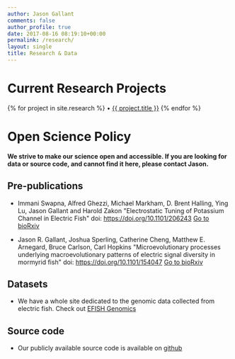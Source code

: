 ```yaml
---
author: Jason Gallant
comments: false
author_profile: true
date: 2017-08-16 08:19:10+00:00
permalink: /research/
layout: single
title: Research & Data
---
```

# Current Research Projects
{% for project in site.research %}
• <a href="{{ project.url }}">{{ project.title }}</a>
{% endfor %}


# Open Science Policy
**We strive to make our science open and accessible. If you are looking for data or source code, and cannot find it here, please contact Jason.**

## Pre-publications
- Immani Swapna, Alfred Ghezzi, Michael Markham, D. Brent Halling, Ying Lu, Jason Gallant and Harold Zakon "Electrostatic Tuning of Potassium Channel in Electric Fish" doi: https://doi.org/10.1101/206243 [Go to bioRxiv](https://www.biorxiv.org/content/early/2017/10/19/206243)

- Jason R. Gallant, Joshua Sperling, Catherine Cheng,  Matthew E. Arnegard, Bruce Carlson, Carl Hopkins
"Microevolutionary processes underlying macroevolutionary patterns of electric signal diversity in mormyrid fish"
doi: https://doi.org/10.1101/154047 [Go to bioRxiv](http://www.biorxiv.org/content/early/2017/06/22/154047)


## Datasets
- We have a whole site dedicated to the genomic data collected from electric fish. Check out [EFISH Genomics](http://efishgenomics.integrativebiology.msu.edu)

## Source code
-  Our publicly available source code is available on [github](http://github.com/msuefishlab)
